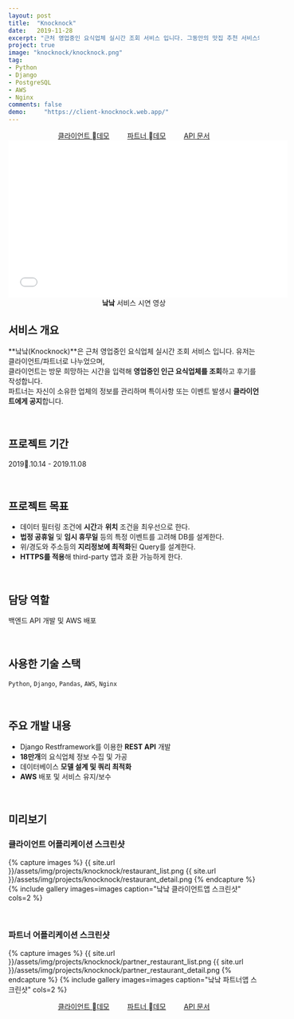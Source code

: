 ```yaml
---
layout: post
title:  "Knocknock"
date:   2019-11-28
excerpt: "근처 영업중인 요식업체 실시간 조회 서비스 입니다. 그동안의 맛집 추천 서비스와는 다르게 '낰낰'은 지금 당장 열려있는 음식점과 카페를 보여줍니다."
project: true
image: "knocknock/knocknock.png"
tag:
- Python
- Django
- PostgreSQL
- AWS
- Nginx
comments: false
demo:     "https://client-knocknock.web.app/"
---
```


<center>
    <a href="https://client-knocknock.web.app/" class="btn" style="margin-bottom:2rem;">클라이언트 데모</a>
    <a href="https://partner-knocknock.web.app/" class="btn" style="margin-bottom:2rem;margin-left:2rem;">파트너 데모</a>
    <a href="https://getick.xyz/" class="btn" style="margin-bottom:2rem;margin-left:2rem;">API 문서</a>
</center>


<iframe width="560" height="315" src="//www.youtube.com/embed/QkY_2X8F-Jc" frameborder="0"></iframe>

<center><b>낰낰</b> 서비스 시연 영상</center>
     
## 서비스 개요
**낰낰(Knocknock)**은 근처 영업중인 요식업체 실시간 조회 서비스 입니다. 유저는 클라이언트/파트너로 나누었으며,<br>
클라이언트는 방문 희망하는 시간을 입력해 **영업중인 인근 요식업체를 조회**하고 후기를 작성합니다.<br>
파트너는 자신이 소유한 업체의 정보를 관리하며 특이사항 또는 이벤트 발생시 **클라이언트에게 공지**합니다.

<br>

## 프로젝트 기간
2019.10.14 - 2019.11.08

<br>

## 프로젝트 목표
* 데이터 필터링 조건에 **시간**과 **위치** 조건을 최우선으로 한다.
* **법정 공휴일** 및 **임시 휴무일** 등의 특정 이벤트를 고려해 DB를 설계한다.
* 위/경도와 주소등의 **지리정보에 최적화**된 Query를 설계한다.
* **HTTPS를 적용**해 third-party 앱과 호환 가능하게 한다.

<br>

## 담당 역할
백엔드 API 개발 및 AWS 배포

<br>

## 사용한 기술 스택
`Python`, `Django`, `Pandas`, `AWS`, `Nginx`

<br>

## 주요 개발 내용
* Django Restframework를 이용한 **REST API** 개발
* **18만개**의 요식업체 정보 수집 및 가공
* 데이터베이스 **모델 설계 및 쿼리 최적화**
* **AWS** 배포 및 서비스 유지/보수

<br>

## 미리보기
### 클라이언트 어플리케이션 스크린샷
{% capture images %}
    {{ site.url }}/assets/img/projects/knocknock/restaurant_list.png
    {{ site.url }}/assets/img/projects/knocknock/restaurant_detail.png
{% endcapture %}
{% include gallery images=images caption="낰낰 클라이언트앱 스크린샷" cols=2 %}

<br>

### 파트너 어플리케이션 스크린샷
{% capture images %}
    {{ site.url }}/assets/img/projects/knocknock/partner_restaurant_list.png
    {{ site.url }}/assets/img/projects/knocknock/partner_restaurant_detail.png
{% endcapture %}
{% include gallery images=images caption="낰낰 파트너앱 스크린샷" cols=2 %}

<center>
    <a href="https://client-knocknock.web.app/" class="btn" style="margon-top:3rem;margin-bottom:2rem;">클라이언트 데모</a>
    <a href="https://partner-knocknock.web.app/" class="btn" style="margon-top:3rem;margin-bottom:2rem;margin-left:2rem;">파트너 데모</a>
    <a href="https://getick.xyz/" class="btn" style="margon-top:3rem;margin-bottom:2rem;margin-left:2rem;">API 문서</a>
</center>
